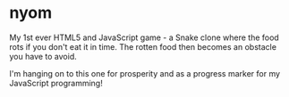 nyom
====

My 1st ever HTML5 and JavaScript game - a Snake clone where the food rots if you don't eat it in time. The
rotten food then becomes an obstacle you have to avoid.

I'm hanging on to this one for prosperity and as a progress marker for my JavaScript programming!
